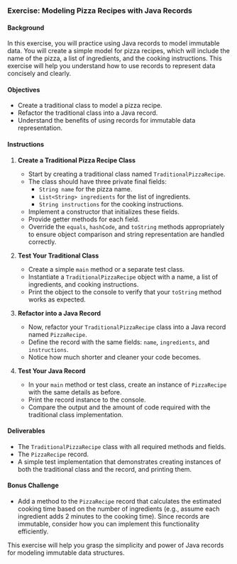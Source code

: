 ### Exercise: Modeling Pizza Recipes with Java Records

#### Background
In this exercise, you will practice using Java records to model immutable data. You will create a simple model for pizza recipes, which will include the name of the pizza, a list of ingredients, and the cooking instructions. This exercise will help you understand how to use records to represent data concisely and clearly.

#### Objectives
- Create a traditional class to model a pizza recipe.
- Refactor the traditional class into a Java record.
- Understand the benefits of using records for immutable data representation.

#### Instructions

1. **Create a Traditional Pizza Recipe Class**
   - Start by creating a traditional class named `TraditionalPizzaRecipe`.
   - The class should have three private final fields:
     - `String name` for the pizza name.
     - `List<String> ingredients` for the list of ingredients.
     - `String instructions` for the cooking instructions.
   - Implement a constructor that initializes these fields.
   - Provide getter methods for each field.
   - Override the `equals`, `hashCode`, and `toString` methods appropriately to ensure object comparison and string representation are handled correctly.

2. **Test Your Traditional Class**
   - Create a simple `main` method or a separate test class.
   - Instantiate a `TraditionalPizzaRecipe` object with a name, a list of ingredients, and cooking instructions.
   - Print the object to the console to verify that your `toString` method works as expected.

3. **Refactor into a Java Record**
   - Now, refactor your `TraditionalPizzaRecipe` class into a Java record named `PizzaRecipe`.
   - Define the record with the same fields: `name`, `ingredients`, and `instructions`.
   - Notice how much shorter and cleaner your code becomes.

4. **Test Your Java Record**
   - In your `main` method or test class, create an instance of `PizzaRecipe` with the same details as before.
   - Print the record instance to the console.
   - Compare the output and the amount of code required with the traditional class implementation.

#### Deliverables
- The `TraditionalPizzaRecipe` class with all required methods and fields.
- The `PizzaRecipe` record.
- A simple test implementation that demonstrates creating instances of both the traditional class and the record, and printing them.

#### Bonus Challenge
- Add a method to the `PizzaRecipe` record that calculates the estimated cooking time based on the number of ingredients (e.g., assume each ingredient adds 2 minutes to the cooking time). Since records are immutable, consider how you can implement this functionality efficiently.

This exercise will help you grasp the simplicity and power of Java records for modeling immutable data structures.
